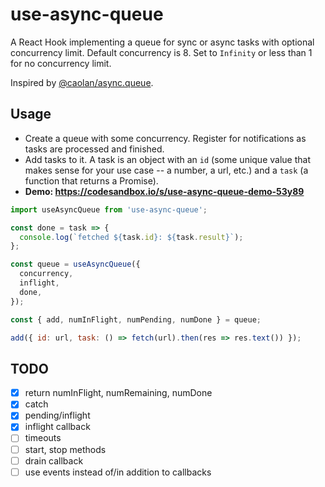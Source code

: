 # use-async-queue

A React Hook implementing a queue for sync or async tasks with optional
concurrency limit. Default concurrency is 8. Set to `Infinity` or less than 1
for no concurrency limit.

Inspired by
[@caolan/async.queue](http://caolan.github.io/async/docs.html#queue).

## Usage

- Create a queue with some concurrency. Register for notifications as tasks
  are processed and finished.
- Add tasks to it. A task is an object with an `id` (some unique value that
  makes sense for your use case -- a number, a url, etc.) and a `task` (a
  function that returns a Promise).
- **Demo: https://codesandbox.io/s/use-async-queue-demo-53y89**

```javascript
import useAsyncQueue from 'use-async-queue';

const done = task => {
  console.log(`fetched ${task.id}: ${task.result}`);
};

const queue = useAsyncQueue({
  concurrency,
  inflight,
  done,
});

const { add, numInFlight, numPending, numDone } = queue;

add({ id: url, task: () => fetch(url).then(res => res.text()) });
```

## TODO

- [x] return numInFlight, numRemaining, numDone
- [x] catch
- [x] pending/inflight
- [x] inflight callback
- [ ] timeouts
- [ ] start, stop methods
- [ ] drain callback
- [ ] use events instead of/in addition to callbacks
